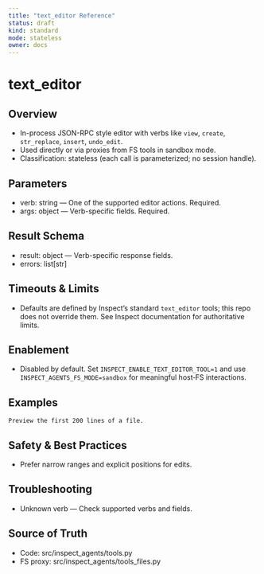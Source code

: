 ```yaml
---
title: "text_editor Reference"
status: draft
kind: standard
mode: stateless
owner: docs
---
```


# text_editor

## Overview
- In-process JSON-RPC style editor with verbs like `view`, `create`, `str_replace`, `insert`, `undo_edit`.
- Used directly or via proxies from FS tools in sandbox mode.
- Classification: stateless (each call is parameterized; no session handle).

## Parameters
- verb: string — One of the supported editor actions. Required.
- args: object — Verb-specific fields. Required.

## Result Schema
- result: object — Verb-specific response fields.
- errors: list[str]

## Timeouts & Limits
- Defaults are defined by Inspect’s standard `text_editor` tools; this repo does not override them. See Inspect documentation for authoritative limits.

## Enablement
- Disabled by default. Set `INSPECT_ENABLE_TEXT_EDITOR_TOOL=1` and use `INSPECT_AGENTS_FS_MODE=sandbox` for meaningful host‑FS interactions.

## Examples
```
Preview the first 200 lines of a file.
```

## Safety & Best Practices
- Prefer narrow ranges and explicit positions for edits.

## Troubleshooting
- Unknown verb — Check supported verbs and fields.

## Source of Truth
- Code: src/inspect_agents/tools.py
- FS proxy: src/inspect_agents/tools_files.py
